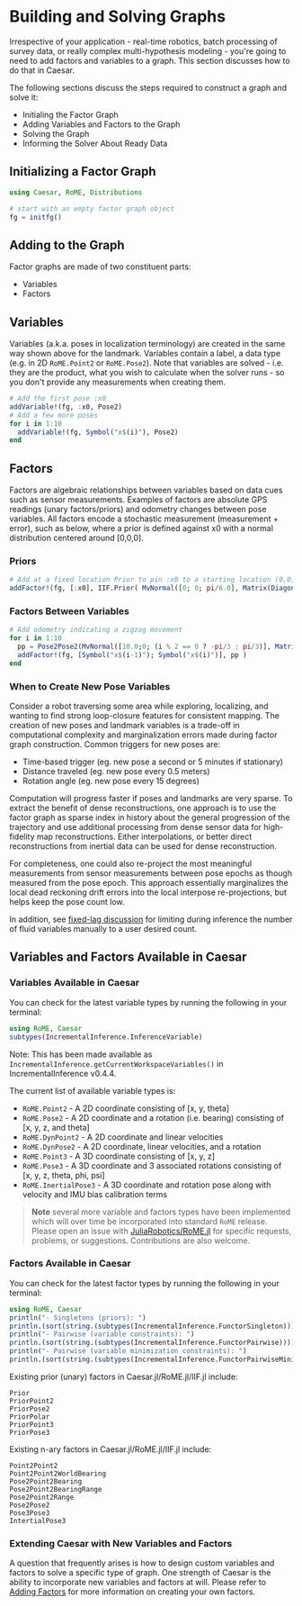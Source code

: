 # Building and Solving Graphs
Irrespective of your application - real-time robotics, batch processing of survey data, or really complex multi-hypothesis modeling - you're going to need to add factors and variables to a graph. This section discusses how to do that in Caesar.

The following sections discuss the steps required to construct a graph and solve it:
* Initialing the Factor Graph
* Adding Variables and Factors to the Graph
* Solving the Graph
* Informing the Solver About Ready Data

## Initializing a Factor Graph

```julia
using Caesar, RoME, Distributions

# start with an empty factor graph object
fg = initfg()
```

## Adding to the Graph
Factor graphs are made of two constituent parts:
* Variables
* Factors

## Variables
Variables (a.k.a. poses in localization terminology) are created in the same way  shown above for the landmark. Variables contain a label, a data type (e.g. in 2D `RoME.Point2` or `RoME.Pose2`). Note that variables are solved - i.e. they are the product, what you wish to calculate when the solver runs - so you don't provide any measurements when creating them.

```julia
# Add the first pose :x0
addVariable!(fg, :x0, Pose2)
# Add a few more poses
for i in 1:10
  addVariable!(fg, Symbol("x$(i)"), Pose2)
end
```

## Factors
Factors are algebraic relationships between variables based on data cues such as sensor measurements. Examples of factors are absolute GPS readings (unary factors/priors) and odometry changes between pose variables. All factors encode a stochastic measurement (measurement + error), such as below, where a prior is defined against x0 with a normal distribution centered around [0,0,0].

### Priors
```julia
# Add at a fixed location Prior to pin :x0 to a starting location (0,0,pi/6.0)
addFactor!(fg, [:x0], IIF.Prior( MvNormal([0; 0; pi/6.0], Matrix(Diagonal([0.1;0.1;0.05].^2)) )))
```

### Factors Between Variables

```julia
# Add odometry indicating a zigzag movement
for i in 1:10
  pp = Pose2Pose2(MvNormal([10.0;0; (i % 2 == 0 ? -pi/3 : pi/3)], Matrix(Diagonal([0.1;0.1;0.1].^2))))
  addFactor!(fg, [Symbol("x$(i-1)"); Symbol("x$(i)")], pp )
end
```

### When to Create New Pose Variables

Consider a robot traversing some area while exploring, localizing, and wanting to find strong loop-closure features for consistent mapping.  The creation of new poses and landmark variables is a trade-off in computational complexity and marginalization errors made during factor graph construction.  Common triggers for new poses are:
- Time-based trigger (eg. new pose a second or 5 minutes if stationary)
- Distance traveled (eg. new pose every 0.5 meters)
- Rotation angle (eg. new pose every 15 degrees)

Computation will progress faster if poses and landmarks are very sparse.  To extract the benefit of dense reconstructions, one approach is to use the factor graph as sparse index in history about the general progression of the trajectory and use additional processing from dense sensor data for high-fidelity map reconstructions.  Either interpolations, or better direct reconstructions from inertial data can be used for dense reconstruction.

For completeness, one could also re-project the most meaningful measurements from sensor measurements between pose epochs as though measured from the pose epoch.  This approach essentially marginalizes the local dead reckoning drift errors into the local interpose re-projections, but helps keep the pose count low.

In addition, see [fixed-lag discussion](../examples/interm_fixedlag_hexagonal.md) for limiting during inference the number of fluid variables manually to a user desired count.

## Variables and Factors Available in Caesar

### Variables Available in Caesar
You can check for the latest variable types by running the following in your terminal:

```julia
using RoME, Caesar
subtypes(IncrementalInference.InferenceVariable)
```

Note: This has been made available as `IncrementalInference.getCurrentWorkspaceVariables()` in IncrementalInference v0.4.4.

The current list of available variable types is:
* `RoME.Point2` - A 2D coordinate consisting of [x, y, theta]
* `RoME.Pose2` - A 2D coordinate and a rotation (i.e. bearing) consisting of [x, y, z, and theta]
* `RoME.DynPoint2` - A 2D coordinate and linear velocities
* `RoME.DynPose2` - A 2D coordinate, linear velocities, and a rotation
* `RoME.Point3` - A 3D coordinate consisting of [x, y, z]
* `RoME.Pose3` - A 3D coordinate and 3 associated rotations consisting of [x, y, z, theta, phi, psi]
* `RoME.InertialPose3` - A 3D coordinate and rotation pose along with velocity and IMU bias calibration terms

> **Note** several more variable and factors types have been implemented which will over time be incorporated into standard `RoME` release.  Please open an issue with [JuliaRobotics/RoME.jl](http://www.github.com/JuliaRobotics/RoME.jl) for specific requests, problems, or suggestions.  Contributions are also welcome.

### Factors Available in Caesar
You can check for the latest factor types by running the following in your terminal:

```julia
using RoME, Caesar
println("- Singletons (priors): ")
println.(sort(string.(subtypes(IncrementalInference.FunctorSingleton))));
println("- Pairwise (variable constraints): ")
println.(sort(string.(subtypes(IncrementalInference.FunctorPairwise))));
println("- Pairwise (variable minimization constraints): ")
println.(sort(string.(subtypes(IncrementalInference.FunctorPairwiseMinimize))));
```

Existing prior (unary) factors in Caesar.jl/RoME.jl/IIF.jl include:

```@docs
Prior
PriorPoint2
PriorPose2
PriorPolar
PriorPoint3
PriorPose3
```

Existing n-ary factors in Caesar.jl/RoME.jl/IIF.jl include:

```@docs
Point2Point2
Point2Point2WorldBearing
Pose2Point2Bearing
Pose2Point2BearingRange
Pose2Point2Range
Pose2Pose2
Pose3Pose3
IntertialPose3
```

### Extending Caesar with New Variables and Factors
A question that frequently arises is how to design custom variables and factors to solve a specific type of graph. One strength of Caesar is the ability to incorporate new variables and factors at will. Please refer to [Adding Factors](adding_variables_factors.md) for more information on creating your own factors.
